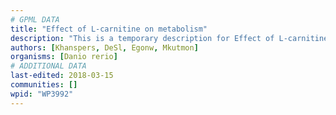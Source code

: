 ```yaml
---
# GPML DATA
title: "Effect of L-carnitine on metabolism"
description: "This is a temporary description for Effect of L-carnitine on metabolism"
authors: [Khanspers, DeSl, Egonw, Mkutmon]
organisms: [Danio rerio]
# ADDITIONAL DATA
last-edited: 2018-03-15
communities: []
wpid: "WP3992"
---
```

